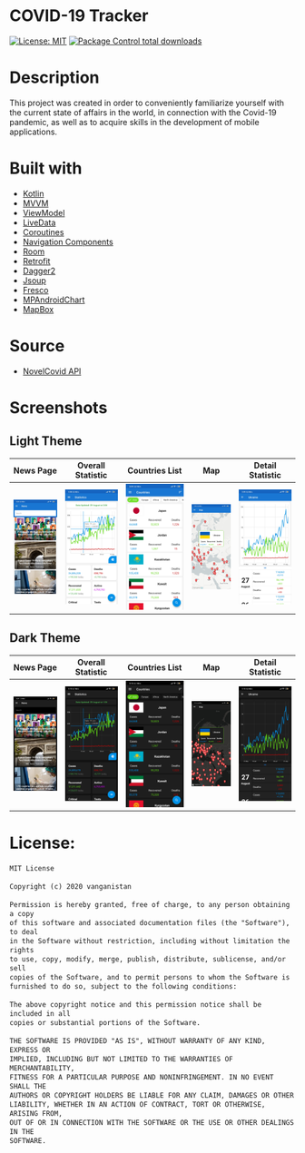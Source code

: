 # COVID-19 Tracker

[![License: MIT](https://img.shields.io/badge/License-MIT-yellow.svg)](https://opensource.org/licenses/MIT)
[![Package Control total downloads](https://img.shields.io/packagecontrol/dt/SwitchDictionary.svg)](https://packagecontrol.io/packages/SwitchDictionary)

# Description 
This project was created in order to conveniently familiarize yourself with the current state of affairs in the world, in connection with the Covid-19 pandemic, as well as to acquire skills in the development of mobile applications.

# Built with
* [Kotlin](https://developer.android.com/kotlin)
* [MVVM](https://developer.android.com/jetpack/guide)
* [ViewModel](https://developer.android.com/topic/libraries/architecture/viewmodel)
* [LiveData](https://developer.android.com/topic/libraries/architecture/livedata)
* [Coroutines](https://kotlinlang.org/docs/reference/coroutines-overview.html)
* [Navigation Components](https://developer.android.com/guide/navigation/)
* [Room](https://developer.android.com/topic/libraries/architecture/room)
* [Retrofit](https://square.github.io/retrofit/)
* [Dagger2](https://dagger.dev/dev-guide/)
* [Jsoup](https://jsoup.org/)
* [Fresco](https://github.com/facebook/fresco)
* [MPAndroidChart](https://github.com/PhilJay/MPAndroidChart)
* [MapBox](https://docs.mapbox.com/android/maps/overview/)

# Source
* [NovelCovid API](https://corona.lmao.ninja/)

# Screenshots

## Light Theme
News Page  |  Overall Statistic  |  Countries List  |  Map  |  Detail Statistic  
:-------------------------:|:-------------------------:|:-------------------------:|:-------------------------:|:-------------------------:
![image](git_media/screenshot_1_light.jpg)  | ![image](git_media/screenshot_2_light.jpg)  |![image](git_media/screenshot_3_light.jpg)  | ![image](git_media/screenshot_4_light.jpg)  | ![image](git_media/screenshot_5_light.jpg) 

## Dark Theme
News Page  |  Overall Statistic  |  Countries List  |  Map  |  Detail Statistic  
:-------------------------:|:-------------------------:|:-------------------------:|:-------------------------:|:-------------------------:
![image](git_media/screenshot_1_dark.jpg)  | ![image](git_media/screenshot_2_dark.jpg)  |![image](git_media/screenshot_3_dark.jpg)  | ![image](git_media/screenshot_4_dark.jpg)  | ![image](git_media/screenshot_5_dark.jpg) 

# License:
```
MIT License

Copyright (c) 2020 vanganistan

Permission is hereby granted, free of charge, to any person obtaining a copy
of this software and associated documentation files (the "Software"), to deal
in the Software without restriction, including without limitation the rights
to use, copy, modify, merge, publish, distribute, sublicense, and/or sell
copies of the Software, and to permit persons to whom the Software is
furnished to do so, subject to the following conditions:

The above copyright notice and this permission notice shall be included in all
copies or substantial portions of the Software.

THE SOFTWARE IS PROVIDED "AS IS", WITHOUT WARRANTY OF ANY KIND, EXPRESS OR
IMPLIED, INCLUDING BUT NOT LIMITED TO THE WARRANTIES OF MERCHANTABILITY,
FITNESS FOR A PARTICULAR PURPOSE AND NONINFRINGEMENT. IN NO EVENT SHALL THE
AUTHORS OR COPYRIGHT HOLDERS BE LIABLE FOR ANY CLAIM, DAMAGES OR OTHER
LIABILITY, WHETHER IN AN ACTION OF CONTRACT, TORT OR OTHERWISE, ARISING FROM,
OUT OF OR IN CONNECTION WITH THE SOFTWARE OR THE USE OR OTHER DEALINGS IN THE
SOFTWARE.
```
